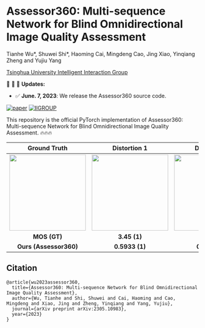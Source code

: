 # Assessor360: Multi-sequence Network for Blind Omnidirectional Image Quality Assessment

Tianhe Wu*, Shuwei Shi*, Haoming Cai, Mingdeng Cao, Jing Xiao, Yinqiang Zheng and Yujiu Yang

[Tsinghua University Intelligent Interaction Group](https://sites.google.com/view/iigroup-thu/home)

:rocket:  :rocket:  :rocket: **Updates:**
- ✅ **June. 7, 2023**: We release the Assessor360 source code.

[![paper](https://img.shields.io/badge/arXiv-Paper-green.svg)](https://arxiv.org/abs/2305.10983)
[![IIGROUP](https://img.shields.io/badge/IIGROUP-github-red.svg)](https://github.com/IIGROUP)


This repository is the official PyTorch implementation of Assessor360: Multi-sequence Network for Blind Omnidirectional Image Quality Assessment. :fire::fire::fire:


|Ground Truth|Distortion 1|Distortion 2|Distortion 3|Distortion 4|
|       :---:       |     :---:        |        :-----:         |        :-----:         |        :-----:         | 
| <img width="200" src="images/GT_1.png">|<img width="200" src="images/dis1_1.png">|<img width="200" src="images/dis2_1.png">|<img width="200" src="images/dis3_1.png">|<img width="200" src="images/dis4_1.png">|
|**MOS (GT)**|**3.45 (1)**|**2.95 (2)**|**1.6 (3)**|**1.1 (4)**|
|**Ours (Assessor360)**|**0.5933 (1)**|**0.5213 (2)**|**0.1220 (3)**|**0.0120 (4)**|





## Citation
```
@article{wu2023assessor360,
  title={Assessor360: Multi-sequence Network for Blind Omnidirectional Image Quality Assessment},
  author={Wu, Tianhe and Shi, Shuwei and Cai, Haoming and Cao, Mingdeng and Xiao, Jing and Zheng, Yinqiang and Yang, Yujiu},
  journal={arXiv preprint arXiv:2305.10983},
  year={2023}
}
```
